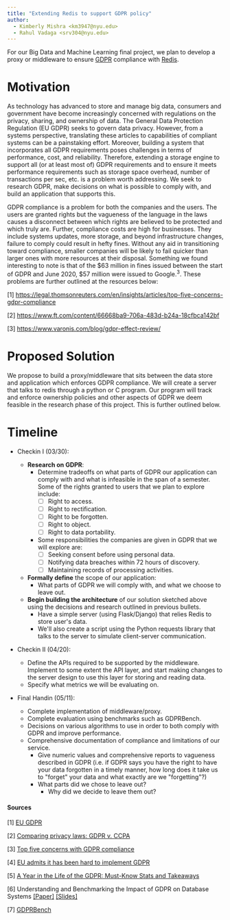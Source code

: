 ```yaml
---
title: "Extending Redis to support GDPR policy"
author:
  - Kimberly Mishra <km3947@nyu.edu>
  - Rahul Vadaga <srv304@nyu.edu>
---
```


For our Big Data and Machine Learning final project, we plan to develop a
proxy or middleware to ensure [GDPR](https://en.wikipedia.org/wiki/General_Data_Protection_Regulation) compliance with [Redis](https://en.wikipedia.org/wiki/Redis).

# Motivation
As technology has advanced to store and manage big data, consumers and government have become increasingly concerned with regulations on the privacy, sharing, and ownership of data. The General Data Protection Regulation (EU GDPR) seeks to govern data privacy. However, from a systems perspective, translating these articles to capabilities of compliant systems can be a painstaking effort. Moreover, building a system that incorporates all GDPR requirements poses challenges in terms of performance, cost, and reliability. Therefore, extending a storage engine to support all (or at least most of) GDPR requirements and to ensure it meets performance requirements such as storage space overhead, number of transactions per sec, etc. is a problem worth addressing. We seek to research GDPR, make decisions on what is possible to comply with, and build an application that supports this.

GDPR compliance is a problem for both the companies and the users. The users are granted rights but the vagueness of the language in the laws causes a disconnect between which rights are believed to be protected and which truly are. Further, compliance costs are high for businesses. They include systems updates, more storage, and beyond infrastructure changes, failure to comply could result in hefty fines. Without any aid in transitioning toward compliance, smaller companies will be likely to fail quicker than larger ones with more resources at their disposal. Something we found interesting to note is that of the \$63 million in fines issued between the start of GDPR and June 2020, \$57 million were issued to Google.<sup>3</sup>. These problems are further outlined at the resources below:

[1] https://legal.thomsonreuters.com/en/insights/articles/top-five-concerns-gdpr-compliance

[2] https://www.ft.com/content/66668ba9-706a-483d-b24a-18cfbca142bf

[3] https://www.varonis.com/blog/gdpr-effect-review/


# Proposed Solution
We propose to build a proxy/middleware that sits between the data store and application which enforces GDPR compliance. We will create a server that talks to redis through a python or C program. Our program will track and enforce ownership policies and other aspects of GDPR we deem feasible in the research phase of this project. This is further outlined below.

# Timeline

* Checkin I (03/30):
  * **Research on GDPR**:
    * Determine tradeoffs on what parts of GDPR our application can comply with and what is infeasible in the span of a semester. Some of the rights granted to users that we plan to explore include:
      - [ ] Right to access.
      - [ ] Right to rectification.
      - [ ] Right to be forgotten.
      - [ ] Right to object.
      - [ ] Right to data portability.
    * Some responsibilities the companies are given in GDPR that we will explore are:
      - [ ] Seeking consent before using personal data.
      - [ ] Notifying data breaches within 72 hours of discovery.
      - [ ] Maintaining records of processing activities.
  * **Formally define** the scope of our application:
    * What parts of GDPR we will comply with, and what we choose to leave out.
  * **Begin building the architecture** of our solution sketched above using the decisions and research outlined in previous bullets.
    * Have a simple server (using Flask/Django) that relies Redis to store user's data.
    * We'll also create a script using the Python requests library that talks to the server to simulate client-server communication.


* Checkin II (04/20):
  * Define the APIs required to be supported by the middleware. Implement to some extent the API layer, and start making changes to the server design to use this layer for storing and reading data.
  * Specify what metrics we will be evaluating on.


* Final Handin (05/11):
  * Complete implementation of middleware/proxy.
  * Complete evaluation using benchmarks such as GDPRBench.
  * Decisions on various algorithms to use in order to both comply with GDPR and improve performance.
  * Comprehensive documentation of compliance and limitations of our service.
    * Give numeric values and comprehensive reports to vagueness described in GDPR (i.e. if GDPR says you have the right to have your data forgotten in a timely manner, how long does it take us to "forget" your data and what exactly are we "forgetting"?)
    * What parts did we chose to leave out?
      * Why did we decide to leave them out?


#### Sources ####
[1] [EU GDPR](https://gdpr-info.eu/)

[2] [Comparing privacy laws: GDPR v. CCPA](https://fpf.org/wp-content/uploads/2018/11/GDPR_CCPA_Comparison-Guide.pdf)

[3] [Top five concerns with GDPR compliance](https://legal.thomsonreuters.com/en/insights/articles/top-five-concerns-gdpr-compliance)

[4] [EU admits it has been hard to implement GDPR](https://www.ft.com/content/66668ba9-706a-483d-b24a-18cfbca142bf)

[5] [A Year in the Life of the GDPR: Must-Know Stats and Takeaways](https://www.varonis.com/blog/gdpr-effect-review/)

[6] Understanding and Benchmarking the Impact of GDPR on Database Systems
    [[Paper]](https://arxiv.org/pdf/1910.00728.pdf)
    [[Slides]](https://04e19274-9945-4166-b1be-95d42dc718a3.filesusr.com/ugd/13b079_4887efca8131475a93b05048804fe0d4.pdf)

[7] [GDPRBench](https://www.gdprbench.org/benchmark)

